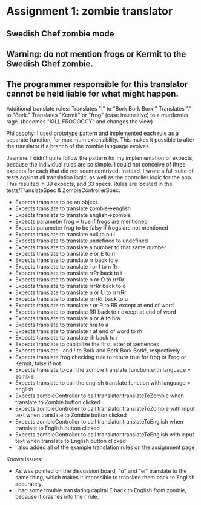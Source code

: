 # Assignment 1: zombie translator
## Swedish Chef zombie mode

## Warning: do not mention frogs or Kermit to the Swedish Chef zombie.
## The programmer responsible for this translator cannot be held liable for what might happen.

Additional translate rules:
Translates "!" to "Bork Bork Bork!"
Translates "." to "Bork."
Translates "Kermit" or "frog" (case insensitive) to a murderous rage.
 (becomes "KILL FROOOGGY" and changes the view)
 
Philosophy:
 I used prototype pattern and implemented each rule as a separate function, for maximum extensibility. This makes it
 possible to alter the translator if a branch of the zombie language evolves.
 
Jasmine:
I didn't quite follow the pattern for my implementation of expects, because the individual rules are so simple. I could
 not conceive of three expects for each that did not seem contrived. Instead, I wrote a full suite of tests against
 all translation logic, as well as the controller logic for the app. This resulted in 39 expects, and 33 specs. Rules
 are located in the tests/TranslateSpec & ZombieControllerSpec.

* Expects translate to be an object.
* Expects translate to translate zombie->english
* Expects translate to translate english->zombie
* Expects parameter frog = true if frogs are mentioned
* Expects parameter frog to be falsy if frogs are not mentioned
* Expects translate to translate null to null
* Expects translate to translate undefined to undefined
* Expects translate to translate a number to that same number
* Expects translate to translate e or E to rr
* Expects translate to translate rr back to e
* Expects translate to translate i or I to rrRr
* Expects translate to translate rrRr back to i
* Expects translate to translate o or O to rrrRr
* Expects translate to translate rrrRr back to o
* Expects translate to translate u or U to rrrrRr
* Expects translate to translate rrrrRr back to u
* Expects translate to translate r or R to RR except at end of word
* Expects translate to translate RR back to r except at end of word
* Expects translate to translate a or A to hra
* Expects translate to translate hra to a
* Expects translate to translate r at end of word to rh
* Expects translate to translate rh back to r
* Expects translate to capitalize the first letter of sentences
* Expects translate . and ! to Bork and Bork Bork Bork!, respectively
* Expects translate frog checking rule to return true for frog or Frog or Kermit, false if not
* Expects translate to call the zombie translate function with language = zombie
* Expects translate to call the english translate function with language = english
* Expects zombieController to call translator.translateToZombie when translate to Zombie button clicked
* Expects zombieController to call translator.translateToZombie with input text when translate to Zombie button clicked
* Expects zombieController to call translator.translateToEnglish when translate to English button clicked
* Expects zombieController to call translator.translateToEnglish with input text when translate to English button clicked
* I also added all of the example translation rules on the assignment page
 
Known issues:

* As was pointed on the discussion board, "u" and "ei" translate to the same thing, which makes it impossible to 
translate them back to English accurately.
* I had some trouble translating capital E back to English from zombie, because it crashes into the r rule.
 